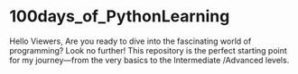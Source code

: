 # 100days_of_PythonLearning
Hello Viewers, Are you ready to dive into the fascinating world of programming? Look no further! This repository is the perfect starting point for my journey—from the very basics to the Intermediate /Advanced levels.
